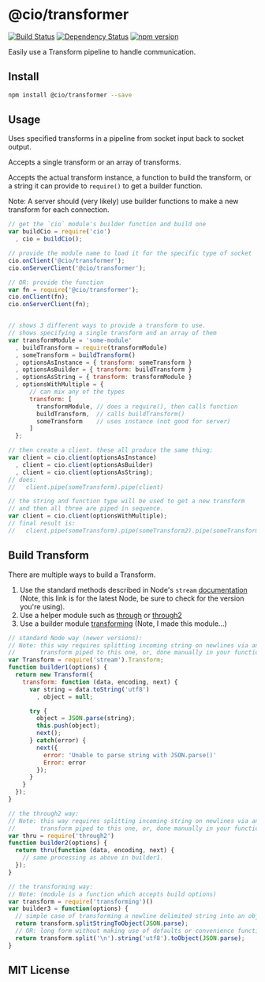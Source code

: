 # @cio/transformer
[![Build Status](https://travis-ci.org/elidoran/node-cio-transformer.svg?branch=master)](https://travis-ci.org/elidoran/node-cio-transformer)
[![Dependency Status](https://gemnasium.com/elidoran/node-cio-transformer.png)](https://gemnasium.com/elidoran/node-cio-transformer)
[![npm version](https://badge.fury.io/js/%40cio%2Ftransformer.svg)](http://badge.fury.io/js/%40cio%2Ftransformer)

Easily use a Transform pipeline to handle communication.

## Install

```sh
npm install @cio/transformer --save
```

## Usage

Uses specified transforms in a pipeline from socket input back to socket output.

Accepts a single transform or an array of transforms.

Accepts the actual transform instance, a function to build the transform, or a string it can provide to `require()` to get a builder function.

Note: A server should (very likely) use builder functions to make a new transform for each connection.

```javascript
// get the `cio` module's builder function and build one
var buildCio = require('cio')
  , cio = buildCio();

// provide the module name to load it for the specific type of socket
cio.onClient('@cio/transformer');
cio.onServerClient('@cio/transformer');

// OR: provide the function
var fn = require('@cio/transformer');
cio.onClient(fn);
cio.onServerClient(fn);


// shows 3 different ways to provide a transform to use.
// shows specifying a single transform and an array of them
var transformModule = 'some-module'
  , buildTransform = require(transformModule)
  , someTransform = buildTransform()
  , optionsAsInstance = { transform: someTransform }
  , optionsAsBuilder = { transform: buildTransform }
  , optionsAsString = { transform: transformModule }
  , optionsWithMultiple = {
      // can mix any of the types
      transform: [
        transformModule, // does a require(), then calls function
        buildTransform,  // calls buildTransform()
        someTransform    // uses instance (not good for server)
      ]
  };

// then create a client. these all produce the same thing:
var client = cio.client(optionsAsInstance)
  , client = cio.client(optionsAsBuilder)
  , client = cio.client(optionsAsString);
// does:
//   client.pipe(someTransform).pipe(client)

// the string and function type will be used to get a new transform
// and then all three are piped in sequence.
var client = cio.client(optionsWithMultiple);
// final result is:
//   client.pipe(someTransform).pipe(someTransform2).pipe(someTransform3).pipe(client)
```


## Build Transform

There are multiple ways to build a Transform.

1. Use the standard methods described in Node's `stream` [documentation](https://nodejs.org/docs/latest/api/stream.html#stream_api_for_stream_implementers) (Note, this link is for the latest Node, be sure to check for the version you're using).
2. Use a helper module such as [through](https://www.npmjs.com/package/through) or [through2](https://www.npmjs.com/package/through2)
3. Use a builder module [transforming](https://www.npmjs.com/package/transforming) (Note, I made this module...)

```javascript
// standard Node way (newer versions):
// Note: this way requires splitting incoming string on newlines via another
//       transform piped to this one, or, done manually in your function.
var Transform = require('stream').Transform;
function builder1(options) {
  return new Transform({
    transform: function (data, encoding, next) {
      var string = data.toString('utf8')
        , object = null;

      try {
        object = JSON.parse(string);
        this.push(object);
        next();
      } catch(error) {
        next({
          error: 'Unable to parse string with JSON.parse()'
          Error: error
        });
      }
    }
  });
}

// the through2 way:
// Note: this way requires splitting incoming string on newlines via another
//       transform piped to this one, or, done manually in your function.
var thru = require('through2')
function builder2(options) {
  return thru(function (data, encoding, next) {
    // same processing as above in builder1.
  });
}

// the transforming way:
// Note: (module is a function which accepts build options)
var transform = require('transforming')()
var builder3 = function(options) {
  // simple case of transforming a newline delimited string into an object
  return transform.splitStringToObject(JSON.parse);
  // OR: long form without making use of defaults or convenience functions:
  return transform.split('\n').string('utf8').toObject(JSON.parse);
}
```

## MIT License
